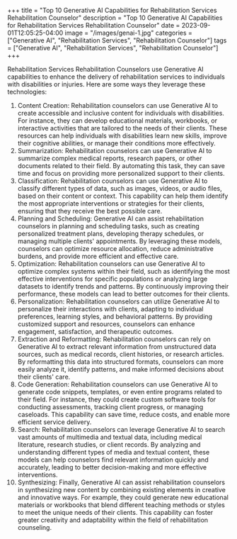 +++
title = "Top 10 Generative AI Capabilities for Rehabilitation Services Rehabilitation Counselor"
description = "Top 10 Generative AI Capabilities for Rehabilitation Services Rehabilitation Counselor"
date = 2023-09-01T12:05:25-04:00
image = "/images/genai-1.jpg"
categories = ["Generative AI", "Rehabilitation Services", "Rehabilitation Counselor"]
tags = ["Generative AI", "Rehabilitation Services", "Rehabilitation Counselor"]
+++

Rehabilitation Services Rehabilitation Counselors use Generative AI capabilities to enhance the delivery of rehabilitation services to individuals with disabilities or injuries. Here are some ways they leverage these technologies:

1. Content Creation: Rehabilitation counselors can use Generative AI to create accessible and inclusive content for individuals with disabilities. For instance, they can develop educational materials, workbooks, or interactive activities that are tailored to the needs of their clients. These resources can help individuals with disabilities learn new skills, improve their cognitive abilities, or manage their conditions more effectively.
2. Summarization: Rehabilitation counselors can use Generative AI to summarize complex medical reports, research papers, or other documents related to their field. By automating this task, they can save time and focus on providing more personalized support to their clients.
3. Classification: Rehabilitation counselors can use Generative AI to classify different types of data, such as images, videos, or audio files, based on their content or context. This capability can help them identify the most appropriate interventions or strategies for their clients, ensuring that they receive the best possible care.
4. Planning and Scheduling: Generative AI can assist rehabilitation counselors in planning and scheduling tasks, such as creating personalized treatment plans, developing therapy schedules, or managing multiple clients' appointments. By leveraging these models, counselors can optimize resource allocation, reduce administrative burdens, and provide more efficient and effective care.
5. Optimization: Rehabilitation counselors can use Generative AI to optimize complex systems within their field, such as identifying the most effective interventions for specific populations or analyzing large datasets to identify trends and patterns. By continuously improving their performance, these models can lead to better outcomes for their clients.
6. Personalization: Rehabilitation counselors can utilize Generative AI to personalize their interactions with clients, adapting to individual preferences, learning styles, and behavioral patterns. By providing customized support and resources, counselors can enhance engagement, satisfaction, and therapeutic outcomes.
7. Extraction and Reformatting: Rehabilitation counselors can rely on Generative AI to extract relevant information from unstructured data sources, such as medical records, client histories, or research articles. By reformatting this data into structured formats, counselors can more easily analyze it, identify patterns, and make informed decisions about their clients' care.
8. Code Generation: Rehabilitation counselors can use Generative AI to generate code snippets, templates, or even entire programs related to their field. For instance, they could create custom software tools for conducting assessments, tracking client progress, or managing caseloads. This capability can save time, reduce costs, and enable more efficient service delivery.
9. Search: Rehabilitation counselors can leverage Generative AI to search vast amounts of multimedia and textual data, including medical literature, research studies, or client records. By analyzing and understanding different types of media and textual content, these models can help counselors find relevant information quickly and accurately, leading to better decision-making and more effective interventions.
10. Synthesizing: Finally, Generative AI can assist rehabilitation counselors in synthesizing new content by combining existing elements in creative and innovative ways. For example, they could generate new educational materials or workbooks that blend different teaching methods or styles to meet the unique needs of their clients. This capability can foster greater creativity and adaptability within the field of rehabilitation counseling.